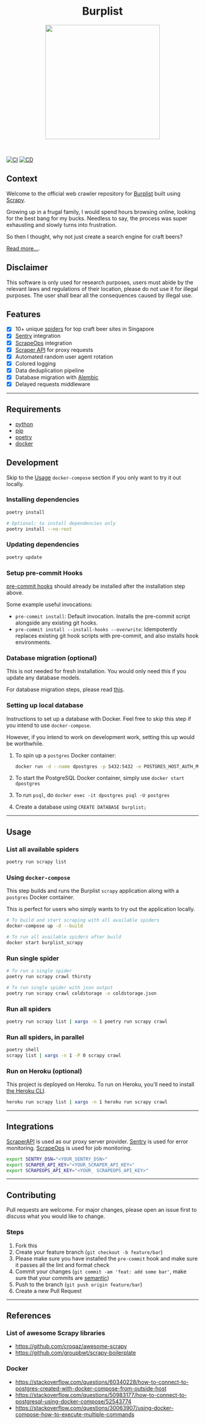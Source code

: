 <h1 align="center"><strong>Burplist</strong></h1>

<p align="center">
  <img width="300" height="300" src="https://media.giphy.com/media/3o85xjSETVG3OpPyx2/giphy.gif">
</p>
<br />

[![CI](https://github.com/ngshiheng/burplist/actions/workflows/ci.yml/badge.svg)](https://github.com/ngshiheng/burplist/actions/workflows/ci.yml)
[![CD](https://github.com/ngshiheng/burplist/actions/workflows/cd.yml/badge.svg)](https://github.com/ngshiheng/burplist/actions/workflows/cd.yml)

## Context

Welcome to the official web crawler repository for [Burplist](https://burplist.me) built using [Scrapy](https://scrapy.org/).

Growing up in a frugal family, I would spend hours browsing online, looking for the best bang for my bucks. Needless to say, the process was super exhausting and slowly turns into frustration.

So then I thought, why not just create a search engine for craft beers?

[Read more...](https://jerrynsh.com/how-i-built-burplist-for-free/).

## Disclaimer

This software is only used for research purposes, users must abide by the relevant laws and regulations of their location, please do not use it for illegal purposes. The user shall bear all the consequences caused by illegal use.

## Features

-   [x] 10+ unique [spiders](./burplist/spiders/) for top craft beer sites in Singapore
-   [x] [Sentry](https://sentry.io/) integration
-   [x] [ScrapeOps](https://scrapeops.io) integration
-   [x] [Scraper API](https://www.scraperapi.com/?fp_ref=jerryng) for proxy requests
-   [x] Automated random user agent rotation
-   [x] Colored logging
-   [x] Data deduplication pipeline
-   [x] Database migration with [Alembic](https://alembic.sqlalchemy.org/en/latest/)
-   [x] Delayed requests middleware

---

## Requirements

-   [python](https://www.python.org/downloads/)
-   [pip](https://pip.pypa.io/en/stable/installation/)
-   [poetry](https://python-poetry.org/docs/#installation)
-   [docker](https://docs.docker.com/get-docker/)

## Development

Skip to the [Usage](#usage) `docker-compose` section if you only want to try it out locally.

### Installing dependencies

```sh
poetry install

# Optional: to install dependencies only
poetry install --no-root
```

### Updating dependencies

```sh
poetry update
```

### Setup pre-commit Hooks

[pre-commit hooks](https://pre-commit.com/index.html#installation) should already be installed after the installation step above.

Some example useful invocations:

-   `pre-commit install`: Default invocation. Installs the pre-commit script alongside any existing git hooks.
-   `pre-commit install --install-hooks --overwrite`: Idempotently replaces existing git hook scripts with pre-commit, and also installs hook environments.

### Database migration (optional)

This is not needed for fresh installation. You would only need this if you update any database models.

For database migration steps, please read [this](alembic/README.md).

### Setting up local database

Instructions to set up a database with Docker. Feel free to skip this step if you intend to use `docker-compose`.

However, if you intend to work on development work, setting this up would be worthwhile.

1. To spin up a `postgres` Docker container:

    ```sh
    docker run -d --name dpostgres -p 5432:5432 -e POSTGRES_HOST_AUTH_METHOD=trust postgres:latest
    ```

2. To start the PostgreSQL Docker container, simply use `docker start dpostgres`

3. To run `psql`, do `docker exec -it dpostgres psql -U postgres`

4. Create a database using `CREATE DATABASE burplist;`

---

## Usage

### List all available spiders

```sh
poetry run scrapy list
```

### Using `docker-compose`

This step builds and runs the Burplist `scrapy` application along with a `postgres` Docker container.

This is perfect for users who simply wants to try out the application locally.

```sh
# To build and start scraping with all available spiders
docker-compose up -d --build

# To run all available spiders after build
docker start burplist_scrapy
```

### Run single spider

```sh
# To run a single spider
poetry run scrapy crawl thirsty

# To run single spider with json output
poetry run scrapy crawl coldstorage -o coldstorage.json
```

### Run all spiders

```sh
poetry run scrapy list | xargs -n 1 poetry run scrapy crawl
```

### Run all spiders, in parallel

```sh
poetry shell
scrapy list | xargs -n 1 -P 0 scrapy crawl
```

### Run on Heroku (optional)

This project is deployed on Heroku. To run on Heroku, you'll need to install [the Heroku CLI](https://devcenter.heroku.com/articles/heroku-cli).

```sh
heroku run scrapy list | xargs -n 1 heroku run scrapy crawl
```

---

## Integrations

[ScraperAPI](https://www.scraperapi.com/?fp_ref=jerryng) is used as our proxy server provider.
[Sentry](https://sentry.io/) is used for error monitoring.
[ScrapeOps](https://scrapeops.io) is used for job monitoring.

```sh
export SENTRY_DSN="<YOUR_SENTRY_DSN>"
export SCRAPER_API_KEY="<YOUR_SCRAPER_API_KEY>"
export SCRAPEOPS_API_KEY="<YOUR_ SCRAPEOPS_API_KEY>"
```

---

## Contributing

Pull requests are welcome. For major changes, please open an issue first to discuss what you would like to change.

### Steps

1. Fork this
2. Create your feature branch (`git checkout -b feature/bar`)
3. Please make sure you have installed the `pre-commit` hook and make sure it passes all the lint and format check
4. Commit your changes (`git commit -am 'feat: add some bar'`, make sure that your commits are [semantic](https://www.conventionalcommits.org/en/v1.0.0/#summary))
5. Push to the branch (`git push origin feature/bar`)
6. Create a new Pull Request

---

## References

### List of awesome Scrapy libraries

-   https://github.com/croqaz/awesome-scrapy
-   https://github.com/groupbwt/scrapy-boilerplate

### Docker

-   https://stackoverflow.com/questions/60340228/how-to-connect-to-postgres-created-with-docker-compose-from-outside-host
-   https://stackoverflow.com/questions/50983177/how-to-connect-to-postgresql-using-docker-compose/52543774
-   https://stackoverflow.com/questions/30063907/using-docker-compose-how-to-execute-multiple-commands
